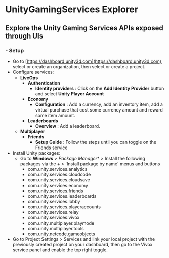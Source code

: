 # UnityGamingServices Explorer
## Explore the Unity Gaming Services APIs exposed through UIs

### - Setup
- Go to [https://dashboard.unity3d.com](https://dashboard.unity3d.com), select or create an organization, then select or create a project.
- Configure services:
	- **LiveOps**
		- **Authentication**
			- **Identity providers** : Click on the **Add Identity Provider** button and select **Unity Player Account**
		- **Economy**
			- **Configuration** : Add a currency, add an inventory item, add a virtual purchase that cost some currency amount and reward some item amount.
		- **Leaderboards**
			- **Overview** : Add a leaderboard.
	- **Multiplayer**
		- **Friends**
			- **Setup Guide** : Follow the steps until you can toggle on the Friends service
- Install Unity packages:
	- Go to **Windows** > *Package Manager** > Install the following packages via the + > 'Install package by name' menus and buttons
		- com.unity.services.analytics
		- com.unity.services.cloudcode
		- com.unity.services.cloudsave
		- com.unity.services.economy
		- com.unity.services.friends
		- com.unity.services.leaderboards
		- com.unity.services.lobby
		- com.unity.services.playeraccounts
		- com.unity.services.relay
		- com.unity.services.vivox
		- com.unity.multiplayer.playmode
		- com.unity.multiplayer.tools
		- com.unity.netcode.gameobjects
- Go to Project Settings > Services and link your local project with the previously created project on your dashboard, then go to the Vivox service panel and enable the top right toggle.